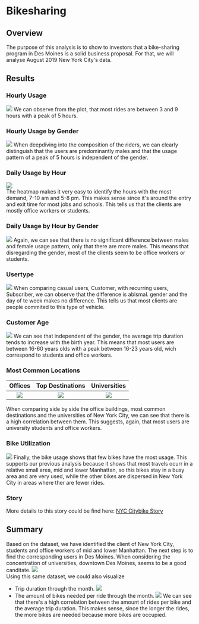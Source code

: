 # Bikesharing

## Overview
The purpose of this analysis is to show to investors that a bike-sharing program in Des Moines is a solid business proposal. For that, we will analyse August 2019 New York City's data.

## Results
### Hourly Usage
![](images/Checkout_Time.png)
We can observe from the plot, that most rides are between 3 and 9 hours with a peak of 5 hours.
### Hourly Usage by Gender
![](images/Checkout_Time_Gender.png)
When deepdiving into the composition of the riders, we can clearly distinguish that the users are predominantly males and that the usage pattern of a peak of 5 hours is independent of the gender.
### Daily Usage by Hour
![](images/Weekday.png)                                                                                                          
The heatmap makes it very easy to identify the hours with the most demand, 7-10 am and 5-8 pm. This makes sense since it's around the entry and exit time for most jobs and schools. This tells us that the clients are mostly office workers or students.
### Daily Usage by Hour by Gender
![](images/Weekday_Gender.png)
Again, we can see that there is no significant difference between males and female usage pattern, only that there are more males. This means that disregarding the gender, most of the clients seem to be office workers or students.
### Usertype
![](images/Usertype_Gender.png)
When comparing casual users, Customer, with recurring users, Subscriber, we can observe that the difference is abismal. 
gender and the day of te week makes no difference. This tells us that most clients are people commited to this type of vehicle.
### Customer Age
![](images/Tripduration_Age.png)
We can see that independent of the gender, the average trip duration tends to increase with the birth year. This means that most users are between 16-60 years olds with a peak between 16-23 years old, wich correspond to students and office workers.
### Most Common Locations
|Offices|Top Destinations           |Universities                          |
:-:|:--------------------------:|:-------------------------------------:
![](images/Offices.png)|![](images/Destinations.png)|![](images/Universities.png)

When comparing side by side the office buildings, most common destinations and the universities of New York City, we can see that there is a high correlation between them. This suggests, again, that most users are university students and office workers.
### Bike Utilization
![](images/Bike_Utilization.png)
Finally, the bike usage shows that few bikes have the most usage. This supports our previous analysis because it shows that most travels ocurr in a relative small area, mid and lower Manhattan, so this bikes stay in a busy area and are very used, while the other bikes are dispersed in New York City in areas where ther are fewer rides.
### Story
More details to this story could be find here:
[NYC Citybike Story](https://public.tableau.com/profile/gabriel7113#!/vizhome/NYC_Citibike_Challenge/NYCCitybikeStory)

## Summary
Based on the dataset, we have identified the client of New York City, students and office workers of mid and lower Manhattan. The next step is to find the corresponding users in Des Moines. When considering the concentration of universities, downtown Des Moines, seems to be a good canditate.
![](images/Des_Moines.png)                                                                                                         
Using this same dataset, we could also visualize 
* Trip duration through the month.
![](images/Tripduration_Month.png)
* The amount of bikes needed per ride through the month.
![](images/Rides_Bike.png)
We can see that there's a high correlation between the amount of rides per bike and the average trip duration. This makes sense, since the longer the rides, the more bikes are needed because more bikes are occupied.